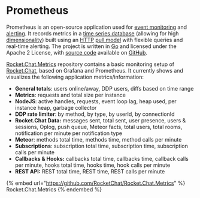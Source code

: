 # Prometheus

Prometheus is an open-source application used for [event monitoring](https://en.wikipedia.org/wiki/Event\_monitoring) and [alerting](https://en.wikipedia.org/wiki/Alert\_messaging). It records metrics in a [time series database](https://en.wikipedia.org/wiki/Time\_series\_database) (allowing for high [dimensionality](https://en.wikipedia.org/wiki/Dimension\_\(metadata\))) built using an [HTTP](https://en.wikipedia.org/wiki/HTTP) [pull model](https://en.wikipedia.org/wiki/Pull\_technology) with flexible queries and real-time alerting. The project is written in [Go](https://en.wikipedia.org/wiki/Go\_\(programming\_language\)) and licensed under the Apache 2 License, with [source code](https://en.wikipedia.org/wiki/Source\_code) available on [GitHub](https://en.wikipedia.org/wiki/GitHub).&#x20;

[Rocket.Chat.Metrics](https://github.com/RocketChat/Rocket.Chat.Metrics) repository contains a basic monitoring setup of [Rocket.Chat](https://github.com/RocketChat/Rocket.Chat), based on Grafana and Prometheus. It currently shows and visualizes the following application metrics/information:

* **General totals**: users online/away, DDP users, diffs based on time range
* **Metrics**: requests and total size per instance
* **NodeJS**: active handles, requests, event loop lag, heap used, per instance heap, garbage collector
* **DDP rate limiter**: by method, by type, by userId, by connectionId
* **Rocket.Chat Data:** messages sent, total sent, user presence, users & sessions, Oplog, push queue, Meteor facts, total users, total rooms, notification per minute per notification type
* **Meteor**: methods total time, methods time, method calls per minute
* **Subscriptions**: subscription total time, subscription time, subscription calls per minute
* **Callbacks & Hooks:** callbacks total time, callbacks time, callback calls per minute, hooks total time, hooks time, hook calls per minute
* **REST API:** REST total time, REST time, REST calls per minute

{% embed url="https://github.com/RocketChat/Rocket.Chat.Metrics" %}
Rocket.Chat.Metrics
{% endembed %}
